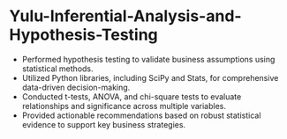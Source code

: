 # Yulu-Inferential-Analysis-and-Hypothesis-Testing

- Performed hypothesis testing to validate business assumptions using statistical methods.
- Utilized Python libraries, including SciPy and Stats, for comprehensive data-driven decision-making.
- Conducted t-tests, ANOVA, and chi-square tests to evaluate relationships and significance across multiple variables.
- Provided actionable recommendations based on robust statistical evidence to support key business strategies.
